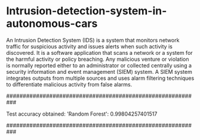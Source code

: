 # Intrusion-detection-system-in-autonomous-cars

An Intrusion Detection System (IDS) is a system that monitors network traffic for suspicious activity and issues alerts when such activity is discovered. 
It is a software application that scans a network or a system for the harmful activity or policy breaching. 
Any malicious venture or violation is normally reported either to an administrator or collected centrally using a security information and event management (SIEM) system. 
A SIEM system integrates outputs from multiple sources and uses alarm filtering techniques to differentiate malicious activity from false alarms.


###########################################################

Test accuracy obtained: 'Random Forest': 0.99804257401517

###########################################################
